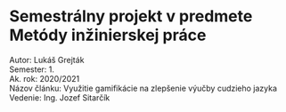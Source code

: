 # Semestrálny projekt v predmete Metódy inžinierskej práce

Autor: Lukáš Grejták\
Semester: 1.\
Ak. rok: 2020/2021\
Názov článku: Využitie gamifikácie na zlepšenie výučby cudzieho jazyka\
Vedenie: Ing. Jozef Sitarčík


